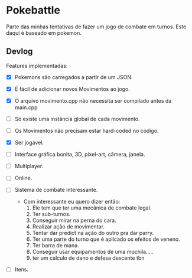 # Pokebattle

Parte das minhas tentativas de fazer um jogo de combate em turnos. Este daqui é baseado em pokemon.

## Devlog

Features implementadas:
 - [x] Pokemons são carregados a partir de um JSON.
 - [x] É fácil de adicionar novos Movimentos ao jogo.
 - [x] O arquivo movimento.cpp não necessita ser compilado antes da main.cpp
 - [ ] Só existe uma instância global de cada movimento.
 - [ ] Os Movimentos não precisam estar hard-coded no código.
 - [x] Ser jogável.
 - [ ] Interface gráfica bonita, 3D, pixel-art, câmera, janela.
 - [ ] Multiplayer.
 - [ ] Online.
 - [ ] Sistema de combate interessante.
   - Com interessante eu quero dizer então:
     1. Ele tem que ter uma mecânica de combate legal.
     2. Ter sub-turnos.
     3. Conseguir mirar na perna do cara.
     4. Realizar ação de movimentar.
     5. Tentar dar predict na ação do outro pra dar parry.
     6. Ter uma parte do turno que é aplicado os efeitos de veneno.
     7. Ter barra de mana.
     8. Conseguir usar equipamentos de uma mochila.....
     9. ter um calculo de dano e defesa descente tbn
 - [ ] Itens.

